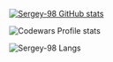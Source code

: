 [![Sergey-98 GitHub stats](https://github-readme-stats.vercel.app/api?username=Sergey-98&show_icons=true&theme=graywhite)](https://github.com/anuraghazra/github-readme-stats)

![Codewars Profile stats](https://www.codewars.com/users/Sergey-98/badges/large)

![Sergey-98 Langs](https://github-readme-stats.vercel.app/api/top-langs/?username=Sergey-98&layout=compact)

<!--
**Sergey-98/Sergey-98** is a ✨ _special_ ✨ repository because its `README.md` (this file) appears on your GitHub profile.

Here are some ideas to get you started:

- 🔭 I’m currently working on ...
- 🌱 I’m currently learning ...
- 👯 I’m looking to collaborate on ...
- 🤔 I’m looking for help with ...
- 💬 Ask me about ...
- 📫 How to reach me: ...
- 😄 Pronouns: ...
- ⚡ Fun fact: ...
-->
